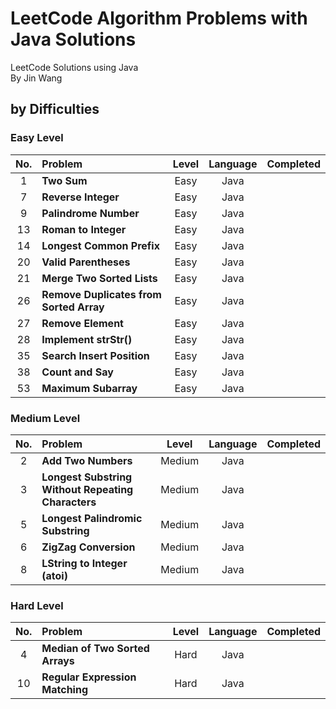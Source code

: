 # LeetCode Algorithm Problems with Java Solutions

LeetCode Solutions using Java<br/>
By Jin Wang

## by Difficulties

### Easy Level

| No. | Problem       | Level  | Language  | Completed|
|:-------:|:--------------|:------:|:---------:|:-------------:|
|1|**Two Sum**|Easy|Java||
|7|**Reverse Integer**|Easy|Java||
|9|**Palindrome Number**|Easy|Java||
|13|**Roman to Integer**|Easy|Java||
|14|**Longest Common Prefix**|Easy|Java||
|20|**Valid Parentheses**|Easy|Java||
|21|**Merge Two Sorted Lists**|Easy|Java||
|26|**Remove Duplicates from Sorted Array**|Easy|Java||
|27|**Remove Element**|Easy|Java||
|28|**Implement strStr()**|Easy|Java||
|35|**Search Insert Position**|Easy|Java||
|38|**Count and Say**|Easy|Java||
|53|**Maximum Subarray**|Easy|Java||


### Medium Level

| No. | Problem       | Level  | Language  | Completed|
|:-------:|:--------------|:------:|:---------:|:-------------:|
|2|**Add Two Numbers**|Medium|Java||
|3|**Longest Substring Without Repeating Characters**|Medium|Java||
|5|**Longest Palindromic Substring**|Medium|Java||
|6|**ZigZag Conversion**|Medium|Java||
|8|**LString to Integer (atoi)**|Medium|Java||


### Hard Level

| No. | Problem       | Level  | Language  | Completed|
|:-------:|:--------------|:------:|:---------:|:-------------:|
|4|**Median of Two Sorted Arrays**|Hard|Java||
|10|**Regular Expression Matching**|Hard|Java||


